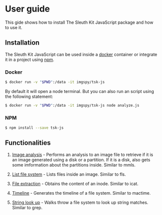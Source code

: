 # User guide

This gide shows how to install The Sleuth Kit JavaScript package and how to use 
it.

## Installation

The Sleuth Kit JavaScript can be used inside a [docker](https://docs.docker.com/) 
container or integrate it in a project using [npm](https://docs.npmjs.com/).

### Docker

```bash
$ docker run -v "$PWD":/data -it imgspy/tsk-js
```

By default it will open a node terminal. But you can also run an script using 
the following statement: 

```bash
$ docker run -v "$PWD":/data -it imgspy/tsk-js node analyze.js
```

### NPM

```bash
$ npm install --save tsk-js
```

## Functionalities

1. [Image analysis](./guide/image-analysis.md) - Performs an analysis to an
image file to retrieve if it is an image generated using a disk or a partition.
If it is a disk, also gets some imformation about the partitions inside.
Similar to mmls.

2. [List file system](./guide/list-file-system.md) - Lists files inside an image.
Similar to fls.

3. [File extraction](./guide/file-extraction.md) - Obtains the content of an 
inode. Similar to icat.

4. [Timeline](./guide/timeline.md) - Generates the timeline of a file system.
Similar to mactime.

5. [String look up](./guide/string-lookup.md) - Walks throw a file system to
look up string matches. Similar to grep.

